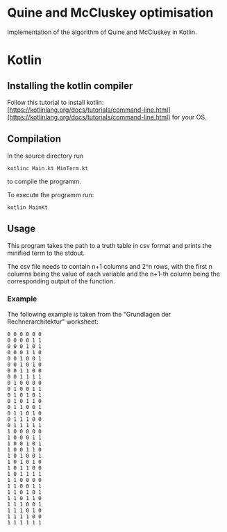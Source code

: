 # Quine and McCluskey optimisation
Implementation of the algorithm of Quine and McCluskey
in Kotlin.

# Kotlin
## Installing the kotlin compiler
Follow this tutorial to install kotlin: [https://kotlinlang.org/docs/tutorials/command-line.html](https://kotlinlang.org/docs/tutorials/command-line.html) for your OS.
## Compilation
In the source directory run
```
kotlinc Main.kt MinTerm.kt
```
to compile the programm.

To execute the programm run:
```
kotlin MainKt
```


## Usage
This program takes the path to a truth table in csv
format and prints the minified term to the stdout.

The csv file needs to contain n+1 columns and 2^n rows, 
with the first n columns being the value of each 
variable and the n+1-th column being the corresponding
output of the function.

### Example
The following example is taken from the 
"Grundlagen der Rechnerarchitektur" worksheet:
```
0 0 0 0 0 0
0 0 0 0 1 1
0 0 0 1 0 1
0 0 0 1 1 0
0 0 1 0 0 1
0 0 1 0 1 0
0 0 1 1 0 0
0 0 1 1 1 1
0 1 0 0 0 0
0 1 0 0 1 1
0 1 0 1 0 1
0 1 0 1 1 0
0 1 1 0 0 1
0 1 1 0 1 0
0 1 1 1 0 0
0 1 1 1 1 1
1 0 0 0 0 0
1 0 0 0 1 1
1 0 0 1 0 1
1 0 0 1 1 0
1 0 1 0 0 1
1 0 1 0 1 0
1 0 1 1 0 0
1 0 1 1 1 1
1 1 0 0 0 0
1 1 0 0 1 1
1 1 0 1 0 1
1 1 0 1 1 0
1 1 1 0 0 1
1 1 1 0 1 0
1 1 1 1 0 0
1 1 1 1 1 1
```
